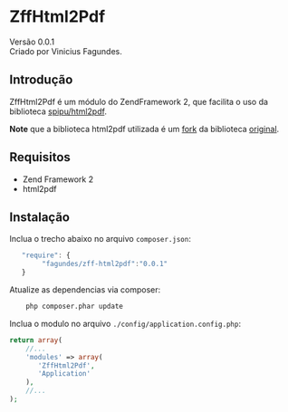 # ZffHtml2Pdf

Versão 0.0.1  
Criado por Vinicius Fagundes.

## Introdução

ZffHtml2Pdf é um módulo do ZendFramework 2, que facilita o uso da biblioteca [spipu/html2pdf](https://github.com/spipu/html2pdf).

**Note** que a biblioteca html2pdf utilizada é um [fork](https://github.com/fagundes/html2pdf) da biblioteca [original](https://github.com/spipu/html2pdf). 

## Requisitos

* Zend Framework 2
* html2pdf 

## Instalação

Inclua o trecho abaixo no arquivo `composer.json`:

```js
   "require": {
        "fagundes/zff-html2pdf":"0.0.1"
   }
```

Atualize as dependencias via composer:

```bash
    php composer.phar update
```

Inclua o modulo no arquivo `./config/application.config.php`:

```php
return array(
    //...
    'modules' => array(
       'ZffHtml2Pdf',
       'Application'
    ),
    //...
);
```